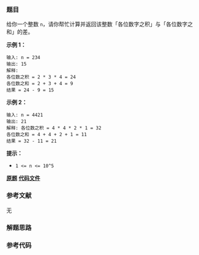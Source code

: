 ### 题目
给你一个整数 `n`，请你帮忙计算并返回该整数「各位数字之积」与「各位数字之和」的差。



**示例 1：**

    
    
    输入: n = 234
    输出: 15 
    解释:
    各位数之积 = 2 * 3 * 4 = 24 
    各位数之和 = 2 + 3 + 4 = 9 
    结果 = 24 - 9 = 15
    

**示例 2：**

    
    
    输入: n = 4421
    输出: 21
    解释: 各位数之积 = 4 * 4 * 2 * 1 = 32 
    各位数之和 = 4 + 4 + 2 + 1 = 11 
    结果 = 32 - 11 = 21
    



**提示：**

  * `1 <= n <= 10^5`

 **[原题](https://leetcode-cn.com/problems/subtract-the-product-and-sum-of-digits-of-an-integer/)**    **[代码文件]()**


### 参考文献
无

### 解题思路




### 参考代码

```go


```




